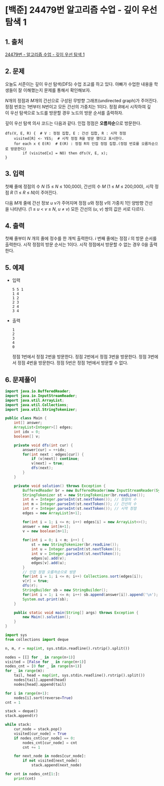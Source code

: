 # [백준] 24479번 알고리즘 수업 - 깊이 우선 탐색 1

## 1. 출처

[24479번 - 알고리즘 수업 - 깊이 우선 탐색 1](https://www.acmicpc.net/problem/24479)

## 2. 문제

오늘도 서준이는 깊이 우선 탐색(DFS) 수업 조교를 하고 있다. 아빠가 수업한 내용을 학생들이 잘 이해했는지 문제를 통해서 확인해보자.

*N*개의 정점과 *M*개의 간선으로 구성된 무방향 그래프(undirected graph)가 주어진다. 정점 번호는 1번부터 *N*번이고 모든 간선의 가중치는 1이다. 정점 *R*에서 시작하여 깊이 우선 탐색으로 노드를 방문할 경우 노드의 방문 순서를 출력하자.

깊이 우선 탐색 의사 코드는 다음과 같다. 인접 정점은 **오름차순**으로 방문한다.

```
dfs(V, E, R) {  # V : 정점 집합, E : 간선 집합, R : 시작 정점
    visited[R] <- YES;  # 시작 정점 R을 방문 했다고 표시한다.
    for each x ∈ E(R)  # E(R) : 정점 R의 인접 정점 집합.(정점 번호를 오름차순으로 방문한다)
        if (visited[x] = NO) then dfs(V, E, x);
}
```

## 3. 입력

첫째 줄에 정점의 수 *N* (5 ≤ *N* ≤ 100,000), 간선의 수 *M* (1 ≤ *M* ≤ 200,000), 시작 정점 *R* (1 ≤ *R* ≤ *N*)이 주어진다.

다음 *M*개 줄에 간선 정보 *u* *v*가 주어지며 정점 *u*와 정점 *v*의 가중치 1인 양방향 간선을 나타낸다. (1 ≤ *u* < *v* ≤ *N*, *u* ≠ *v*) 모든 간선의 (*u*, *v*) 쌍의 값은 서로 다르다.

## 4. 출력

첫째 줄부터 *N*
개의 줄에 정수를 한 개씩 출력한다. *i*
번째 줄에는 정점 *i*
의 방문 순서를 출력한다. 시작 정점의 방문 순서는 1이다. 시작 정점에서 방문할 수 없는 경우 0을 출력한다.

## 5. 예제

- 입력
    
    ```
    5 5 1
    1 4
    1 2
    2 3
    2 4
    3 4
    ```
    
- 출력
    
    ```
    1
    2
    3
    4
    0
    ```
    
    정점 1번에서 정점 2번을 방문한다. 정점 2번에서 정점 3번을 방문한다. 정점 3번에서 정점 4번을 방문한다. 정점 5번은 정점 1번에서 방문할 수 없다.
    

## 6. 문제풀이

```java
import java.io.BufferedReader;
import java.io.InputStreamReader;
import java.util.ArrayList;
import java.util.Collections;
import java.util.StringTokenizer;

public class Main {
	int[] answer;
	ArrayList<Integer>[] edges;
	int idx = 0;
	boolean[] v;

	private void dfs(int cur) {
		answer[cur] = ++idx;
		for(int next : edges[cur]) {
			if (v[next]) continue;
			v[next] = true;
			dfs(next);
		}
	}

	private void solution() throws Exception {
		BufferedReader br = new BufferedReader(new InputStreamReader(System.in));
		StringTokenizer st = new StringTokenizer(br.readLine());
		int n = Integer.parseInt(st.nextToken()); // 정점의 수
		int m = Integer.parseInt(st.nextToken()); // 간선의 수
		int r = Integer.parseInt(st.nextToken()); // 시작 정점
		edges = new ArrayList[n+1];

		for(int i = 1; i <= n; i++) edges[i] = new ArrayList<>();
		answer = new int[n+1];
		v = new boolean[n+1];
		
		for(int i = 0; i < m; i++) {
			st = new StringTokenizer(br.readLine());
			int u = Integer.parseInt(st.nextToken());
			int v = Integer.parseInt(st.nextToken());
			edges[u].add(v);
			edges[v].add(u);
		}
		// 인접 정점 오름차순으로 방문
		for(int i = 1; i <= n; i++) Collections.sort(edges[i]);
		v[r] = true;
		dfs(r);
		StringBuilder sb = new StringBuilder();
		for(int i = 1; i <= n; i++) sb.append(answer[i]).append('\n');
		System.out.print(sb);
	}

	public static void main(String[] args) throws Exception {
		new Main().solution();
	}
}
```

```python
import sys
from collections import deque

n, m, r = map(int, sys.stdin.readline().rstrip().split())

nodes = [[] for _ in range(n+1)]
visited = [False for _ in range(n+1)]
nodes_cnt = [0 for _ in range(n+1)]
for _ in range(m):
    tail, head = map(int, sys.stdin.readline().rstrip().split())
    nodes[tail].append(head)
    nodes[head].append(tail)

for i in range(n+1):
    nodes[i].sort(reverse=True)
cnt = 1

stack = deque()
stack.append(r)

while stack:
    cur_node = stack.pop()
    visited[cur_node] = True
    if nodes_cnt[cur_node] == 0:
        nodes_cnt[cur_node] = cnt
        cnt += 1

    for next_node in nodes[cur_node]:
        if not visited[next_node]:
            stack.append(next_node)

for cnt in nodes_cnt[1:]:
    print(cnt)

```